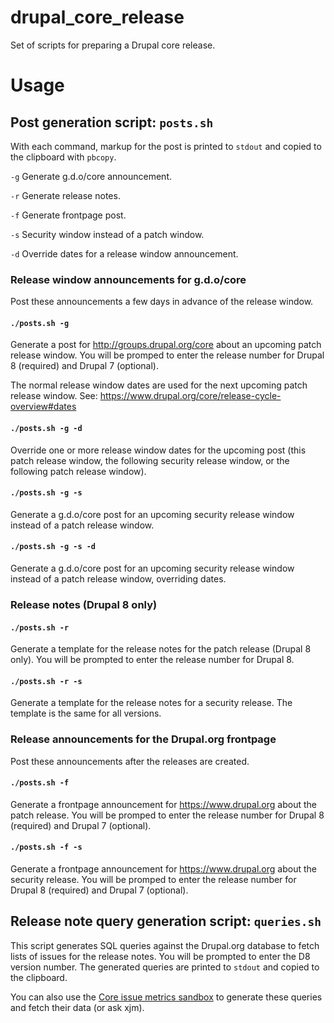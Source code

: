 # drupal_core_release
Set of scripts for preparing a Drupal core release.

Usage
=====

Post generation script: `posts.sh`
----------------------------------

With each command, markup for the post is printed to `stdout` and copied to the clipboard with `pbcopy`.

`-g` Generate g.d.o/core announcement.

`-r` Generate release notes.

`-f` Generate frontpage post.

`-s` Security window instead of a patch window.

`-d` Override dates for a release window announcement.

### Release window announcements for g.d.o/core

Post these announcements a few days in advance of the release window.

#### `./posts.sh -g`

Generate a post for http://groups.drupal.org/core about an upcoming patch release window. You will be promped to enter the release number for Drupal 8 (required) and Drupal 7 (optional).

The normal release window dates are used for the next upcoming patch release window. See: https://www.drupal.org/core/release-cycle-overview#dates

#### `./posts.sh -g -d`

Override one or more release window dates for the upcoming post (this patch release window, the following security release window, or the following patch release window).

#### `./posts.sh -g -s`

Generate a g.d.o/core post for an upcoming security release window instead of a patch release window.

#### `./posts.sh -g -s -d`

Generate a g.d.o/core post for an upcoming security release window instead of a patch release window, overriding dates.

### Release notes (Drupal 8 only)

#### `./posts.sh -r`

Generate a template for the release notes for the patch release (Drupal 8 only). You will be prompted to enter the release number for Drupal 8.

#### `./posts.sh -r -s`

Generate a template for the release notes for a security release. The template is the same for all versions.

### Release announcements for the Drupal.org frontpage

Post these announcements after the releases are created.

#### `./posts.sh -f`

Generate a frontpage announcement for https://www.drupal.org about the patch release. You will be promped to enter the release number for Drupal 8 (required) and Drupal 7 (optional).

#### `./posts.sh -f -s`

Generate a frontpage announcement for https://www.drupal.org about the security release. You will be promped to enter the release number for Drupal 8 (required) and Drupal 7 (optional).

Release note query generation script: `queries.sh`
------------------------------------------------

This script generates SQL queries against the Drupal.org database to fetch lists of issues for the release notes. You will be prompted to enter the D8 version number. The generated queries are printed to `stdout` and copied to the clipboard.

You can also use the [Core issue metrics sandbox](https://www.drupal.org/sandbox/xjm/core_metrics) to generate these queries and fetch their data (or ask xjm).

